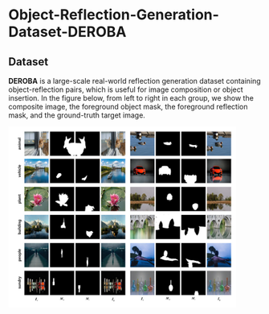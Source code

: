 # Object-Reflection-Generation-Dataset-DEROBA


## Dataset

**DEROBA** is a large-scale real-world reflection generation dataset containing object-reflection pairs, which is useful for image composition or object insertion. In the figure below, from left to right in each group, we show the composite image, the foreground object mask, the foreground reflection mask, and the ground-truth target image.  


<img src='dataset_example.jpg' align="center" width=90%>
